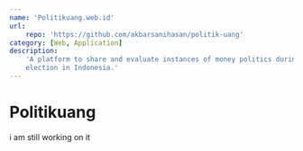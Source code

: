 ```yaml
---
name: 'Politikuang.web.id'
url:
    repo: 'https://github.com/akbarsanihasan/politik-uang'
category: [Web, Application]
description:
    'A platform to share and evaluate instances of money politics during
    election in Indonesia.'
---
```


# Politikuang

i am still working on it

